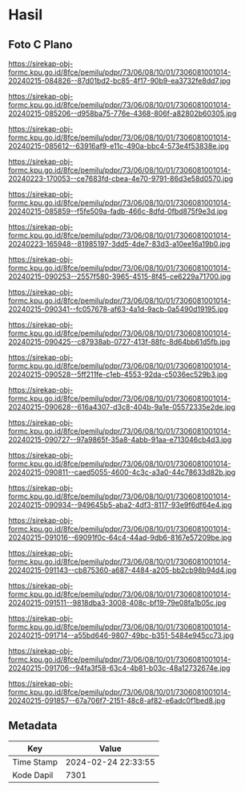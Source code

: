 # Hasil

## Foto C Plano

https://sirekap-obj-formc.kpu.go.id/8fce/pemilu/pdpr/73/06/08/10/01/7306081001014-20240215-084826--87d01bd2-bc85-4f17-90b9-ea3732fe8dd7.jpg

https://sirekap-obj-formc.kpu.go.id/8fce/pemilu/pdpr/73/06/08/10/01/7306081001014-20240215-085206--d958ba75-776e-4368-806f-a82802b60305.jpg

https://sirekap-obj-formc.kpu.go.id/8fce/pemilu/pdpr/73/06/08/10/01/7306081001014-20240215-085612--63916af9-e11c-490a-bbc4-573e4f53838e.jpg

https://sirekap-obj-formc.kpu.go.id/8fce/pemilu/pdpr/73/06/08/10/01/7306081001014-20240223-170053--ce7683fd-cbea-4e70-9791-86d3e58d0570.jpg

https://sirekap-obj-formc.kpu.go.id/8fce/pemilu/pdpr/73/06/08/10/01/7306081001014-20240215-085859--f5fe509a-fadb-466c-8dfd-0fbd875f9e3d.jpg

https://sirekap-obj-formc.kpu.go.id/8fce/pemilu/pdpr/73/06/08/10/01/7306081001014-20240223-165948--81985197-3dd5-4de7-83d3-a10ee16a19b0.jpg

https://sirekap-obj-formc.kpu.go.id/8fce/pemilu/pdpr/73/06/08/10/01/7306081001014-20240215-090253--2557f580-3965-4515-8f45-ce6229a71700.jpg

https://sirekap-obj-formc.kpu.go.id/8fce/pemilu/pdpr/73/06/08/10/01/7306081001014-20240215-090341--fc057678-af63-4a1d-9acb-0a5490d19195.jpg

https://sirekap-obj-formc.kpu.go.id/8fce/pemilu/pdpr/73/06/08/10/01/7306081001014-20240215-090425--c87938ab-0727-413f-88fc-8d64bb61d5fb.jpg

https://sirekap-obj-formc.kpu.go.id/8fce/pemilu/pdpr/73/06/08/10/01/7306081001014-20240215-090528--5ff211fe-c1eb-4553-92da-c5036ec529b3.jpg

https://sirekap-obj-formc.kpu.go.id/8fce/pemilu/pdpr/73/06/08/10/01/7306081001014-20240215-090628--616a4307-d3c8-404b-9a1e-05572335e2de.jpg

https://sirekap-obj-formc.kpu.go.id/8fce/pemilu/pdpr/73/06/08/10/01/7306081001014-20240215-090727--97a9865f-35a8-4abb-91aa-e713046cb4d3.jpg

https://sirekap-obj-formc.kpu.go.id/8fce/pemilu/pdpr/73/06/08/10/01/7306081001014-20240215-090811--caed5055-4600-4c3c-a3a0-44c78633d82b.jpg

https://sirekap-obj-formc.kpu.go.id/8fce/pemilu/pdpr/73/06/08/10/01/7306081001014-20240215-090934--949645b5-aba2-4df3-8117-93e9f6df64e4.jpg

https://sirekap-obj-formc.kpu.go.id/8fce/pemilu/pdpr/73/06/08/10/01/7306081001014-20240215-091016--69091f0c-64c4-44ad-9db6-8167e57209be.jpg

https://sirekap-obj-formc.kpu.go.id/8fce/pemilu/pdpr/73/06/08/10/01/7306081001014-20240215-091143--cb875360-a687-4484-a205-bb2cb98b94d4.jpg

https://sirekap-obj-formc.kpu.go.id/8fce/pemilu/pdpr/73/06/08/10/01/7306081001014-20240215-091511--9818dba3-3008-408c-bf19-79e08fa1b05c.jpg

https://sirekap-obj-formc.kpu.go.id/8fce/pemilu/pdpr/73/06/08/10/01/7306081001014-20240215-091714--a55bd646-9807-49bc-b351-5484e945cc73.jpg

https://sirekap-obj-formc.kpu.go.id/8fce/pemilu/pdpr/73/06/08/10/01/7306081001014-20240215-091706--94fa3f58-63c4-4b81-b03c-48a12732674e.jpg

https://sirekap-obj-formc.kpu.go.id/8fce/pemilu/pdpr/73/06/08/10/01/7306081001014-20240215-091857--67a706f7-2151-48c8-af82-e6adc0f1bed8.jpg


## Metadata

| Key        | Value               |
| ---------- | ------------------- |
| Time Stamp | 2024-02-24 22:33:55 |
| Kode Dapil | 7301                |



